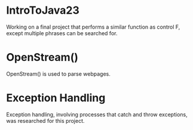 # IntroToJava23
Working on a final project that performs a similar function as control F, except multiple phrases can be searched for.
# OpenStream()
OpenStream() is used to parse webpages.
# Exception Handling
Exception handling, involving processes that catch and throw exceptions, was researched for this project.
